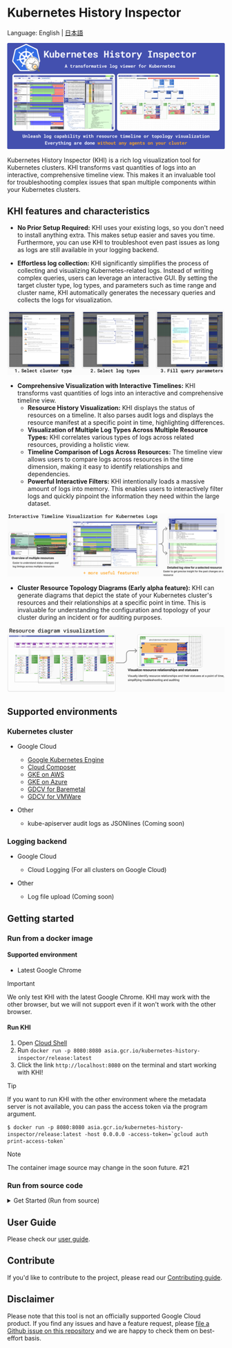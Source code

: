 # Kubernetes History Inspector

Language: English | [日本語](./README.ja.md)

![Header](./docs/en/images/header.png)

Kubernetes History Inspector (KHI) is a rich log visualization tool for Kubernetes clusters. KHI transforms vast quantities of logs into an interactive, comprehensive timeline view.
This makes it an invaluable tool for troubleshooting complex issues that span multiple components within your Kubernetes clusters.

## KHI features and characteristics

- **No Prior Setup Required:** KHI uses your existing logs, so you don't need to install anything extra. This makes setup easier and saves you time. Furthermore, you can use KHI to troubleshoot even past issues as long as logs are still available in your logging backend.

- **Effortless log collection:** KHI significantly simplifies the process of collecting and visualizing Kubernetes-related logs. Instead of writing complex queries, users can leverage an interactive GUI. By setting the target cluster type, log types, and parameters such as time range and cluster name, KHI automatically generates the necessary queries and collects the logs for visualization.

![Feature: quick and easy steps to gather logs](./docs/en/images/feature-query.png)

- **Comprehensive Visualization with Interactive Timelines:** KHI transforms vast quantities of logs into an interactive and comprehensive timeline view.
  - **Resource History Visualization:** KHI displays the status of resources on a timeline. It also parses audit logs and displays the resource manifest at a specific point in time, highlighting differences.
  - **Visualization of Multiple Log Types Across Multiple Resource Types:** KHI correlates various types of logs across related resources, providing a holistic view.
  - **Timeline Comparison of Logs Across Resources:** The timeline view allows users to compare logs across resources in the time dimension, making it easy to identify relationships and dependencies.
  - **Powerful Interactive Filters:** KHI intentionally loads a massive amount of logs into memory. This enables users to interactively filter logs and quickly pinpoint the information they need within the large dataset.

![Feature: timeline view](./docs/en/images/feature-timeline.png)

- **Cluster Resource Topology Diagrams (Early alpha feature):** KHI can generate diagrams that depict the state of your Kubernetes cluster's resources and their relationships at a specific point in time. This is invaluable for understanding the configuration and topology of your cluster during an incident or for auditing purposes.

![Feature: resource diagram](./docs/en/images/feature-diagram.png)

## Supported environments

### Kubernetes cluster

- Google Cloud
  - [Google Kubernetes Engine](https://cloud.google.com/kubernetes-engine/docs/concepts/kubernetes-engine-overview)
  - [Cloud Composer](https://cloud.google.com/composer/docs/composer-3/composer-overview)
  - [GKE on AWS](https://cloud.google.com/kubernetes-engine/multi-cloud/docs/aws/concepts/architecture) 
  - [GKE on Azure](https://cloud.google.com/kubernetes-engine/multi-cloud/docs/azure/concepts/architecture)
  - [GDCV for Baremetal](https://cloud.google.com/kubernetes-engine/distributed-cloud/bare-metal/docs/concepts/about-bare-metal)
  - [GDCV for VMWare](https://cloud.google.com/kubernetes-engine/distributed-cloud/vmware/docs/overview)

- Other
  - kube-apiserver audit logs as JSONlines (Coming soon)

### Logging backend

- Google Cloud
  - Cloud Logging (For all clusters on Google Cloud)

- Other
  - Log file upload (Coming soon)

## Getting started

### Run from a docker image

#### Supported environment

- Latest Google Chrome

> [!IMPORTANT]
> We only test KHI with the latest Google Chrome. 
> KHI may work with the other browser, but we will not support even if it won't work with the other browser.

#### Run KHI

1. Open [Cloud Shell](https://shell.cloud.google.com)
1. Run `docker run -p 8080:8080 asia.gcr.io/kubernetes-history-inspector/release:latest`
1. Click the link `http://localhost:8080` on the terminal and start working with KHI!

> [!TIP]
> If you want to run KHI with the other environment where the metadata server is not available,
> you can pass the access token via the program argument.
>
>```
>$ docker run -p 8080:8080 asia.gcr.io/kubernetes-history-inspector/release:latest -host 0.0.0.0 -access-token=`gcloud auth print-access-token`
>```

> [!NOTE]
> The container image source may change in the soon future. #21


### Run from source code

<details>
<summary>Get Started (Run from source)</summary>

#### Prerequisites
- Go 1.23.*
- Node.js environment 18.19.*
- [`gcloud` CLI](https://cloud.google.com/sdk/docs/install)

#### Initialization (one-time setup)
1. Download or clone this repository   
  e.g. `git clone https://github.com/GoogleCloudPlatform/khi.git`
1. Move to the project root   
  e.g. `cd khi`
1. Run `cd ./web && npm install` from the project root

#### Run KHI
1. [Authorize yourself with `gcloud`](https://cloud.google.com/docs/authentication/gcloud)  
  e.g. `gcloud auth login` if you use your user account credentials
1. Run `make build-web && KHI_FRONTEND_ASSET_FOLDER=./dist go run cmd/kubernetes-history-inspector/main.go` from the project root   
  Open `localhost:8080` and start working with KHI! 

</details>

## User Guide

Please check our [user guide](./docs/user-guide.md).

## Contribute

If you'd like to contribute to the project, please read our [Contributing guide](./docs/contributing.md).

## Disclaimer

Please note that this tool is not an officially supported Google Cloud product. If you find any issues and have a feature request, please [file a Github issue on this repository](https://github.com/GoogleCloudPlatform/khi/issues/new?template=Blank+issue) and we are happy to check them on best-effort basis.

